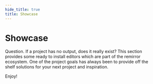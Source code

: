 ```yaml
---
hide_title: true
title: Showcase
---
```


# Showcase

Question. If a project has no output, does it really exist? This section provides some ready to install editors which are part of the remirror ecosystem. One of the project goals has always been to provide off the shelf solutions for your next project and inspiration.

Enjoy!
